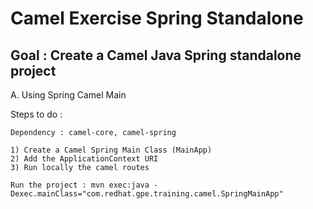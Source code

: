 Camel Exercise Spring Standalone
================================

Goal : Create a Camel Java Spring standalone project
----------------------------------------------------

A. Using Spring Camel Main

Steps to do :

    Dependency : camel-core, camel-spring

    1) Create a Camel Spring Main Class (MainApp)
    2) Add the ApplicationContext URI
    3) Run locally the camel routes

    Run the project : mvn exec:java -Dexec.mainClass="com.redhat.gpe.training.camel.SpringMainApp"
